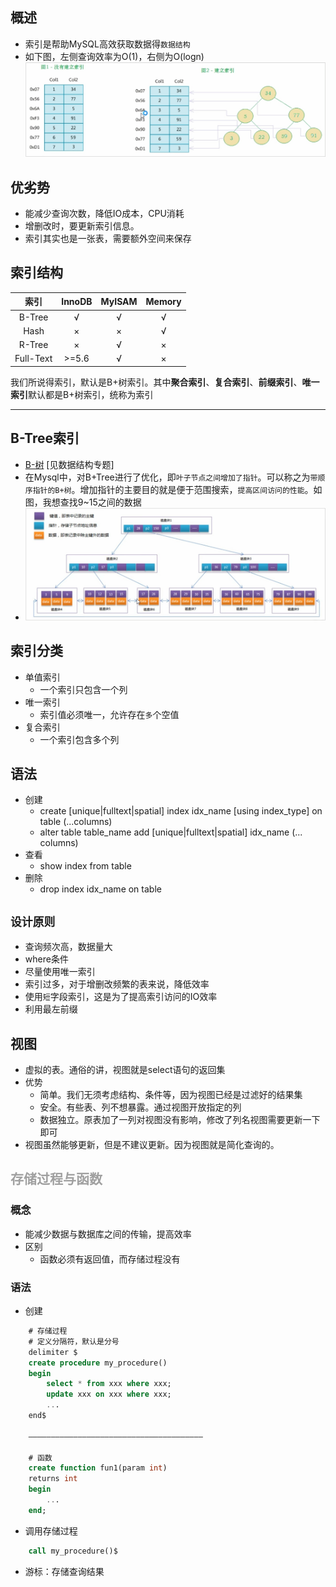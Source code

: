 ## 概述
- 索引是帮助MySQL高效获取数据得`数据结构`
- 如下图，左侧查询效率为O(1)，右侧为O(logn)
![初识索引](/others/pictures/idx1.jpg)

## 优劣势
- 能减少查询次数，降低IO成本，CPU消耗
- 增删改时，要更新索引信息。
- 索引其实也是一张表，需要额外空间来保存

## 索引结构

索引|InnoDB|MyISAM|Memory
:-:|:-:|:-:|:-:
B-Tree|√|√|√
Hash|×|×|√
R-Tree|×|√|×
Full-Text|>=5.6|√|×

我们所说得索引，默认是B+树索引。其中**聚合索引**、**复合索引**、**前缀索引**、**唯一索引**默认都是B+树索引，统称为索引

---

## B-Tree索引
- [B-树](/data-structure/BTree.md) [见数据结构专题]
- 在Mysql中，对B+Tree进行了优化，即`叶子节点之间增加了指针`。可以称之为`带顺序指针的B+树`。增加指针的主要目的就是便于范围搜索，`提高区间访问的性能`。如图，我想查找9~15之间的数据
- ![](../others/pictures/B+Tree_Mysql.jpg)

## 索引分类
- 单值索引
  - 一个索引只包含一个列
- 唯一索引
  - 索引值必须唯一，允许存在`多`个空值
- 复合索引
  - 一个索引包含多个列

## 语法
- 创建
  - create [unique|fulltext|spatial] index idx_name [using index_type] on table (...columns) 
  - alter table table_name add [unique|fulltext|spatial] idx_name (... columns)
- 查看
  - show index from table
- 删除
  - drop index idx_name on table

## **`设计原则`**
- 查询频次高，数据量大
- where条件
- 尽量使用唯一索引
- 索引过多，对于增删改频繁的表来说，降低效率
- 使用`短`字段索引，这是为了提高索引访问的IO效率
- 利用最左前缀

## 视图
- 虚拟的表。通俗的讲，视图就是select语句的返回集
- 优势
  - 简单。我们无须考虑结构、条件等，因为视图已经是过滤好的结果集
  - 安全。有些表、列不想暴露。通过视图开放指定的列
  - 数据独立。原表加了一列对视图没有影响，修改了列名视图需要更新一下即可
- 视图虽然能够更新，但是不建议更新。因为视图就是简化查询的。

## <font color=#A0A0A0>存储过程与函数</font>
### 概念
- 能减少数据与数据库之间的传输，提高效率
- 区别
  - 函数必须有返回值，而存储过程没有

### 语法
- 创建
```sql
    # 存储过程
    # 定义分隔符，默认是分号
    delimiter $
    create procedure my_procedure()
    begin
        select * from xxx where xxx;
        update xxx on xxx where xxx;
        ...
    end$

    ——————————————————————————————————————— 

    # 函数
    create function fun1(param int)
    returns int
    begin
        ...
    end;
```
- 调用存储过程
```sql
    call my_procedure()$
```
- 游标：存储查询结果